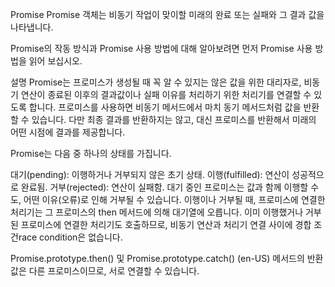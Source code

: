 Promise
Promise 객체는 비동기 작업이 맞이할 미래의 완료 또는 실패와 그 결과 값을 나타냅니다.

Promise의 작동 방식과 Promise 사용 방법에 대해 알아보려면 먼저 Promise 사용 방법을 읽어 보십시오.

설명
Promise는 프로미스가 생성될 때 꼭 알 수 있지는 않은 값을 위한 대리자로, 비동기 연산이 종료된 이후의 결과값이나 실패 이유를 처리하기 위한 처리기를 연결할 수 있도록 합니다. 프로미스를 사용하면 비동기 메서드에서 마치 동기 메서드처럼 값을 반환할 수 있습니다. 다만 최종 결과를 반환하지는 않고, 대신 프로미스를 반환해서 미래의 어떤 시점에 결과를 제공합니다.

Promise는 다음 중 하나의 상태를 가집니다.

대기(pending): 이행하거나 거부되지 않은 초기 상태.
이행(fulfilled): 연산이 성공적으로 완료됨.
거부(rejected): 연산이 실패함.
대기 중인 프로미스는 값과 함께 이행할 수도, 어떤 이유(오류)로 인해 거부될 수 있습니다. 이행이나 거부될 때, 프로미스에 연결한 처리기는 그 프로미스의 then 메서드에 의해 대기열에 오릅니다. 이미 이행했거나 거부된 프로미스에 연결한 처리기도 호출하므로, 비동기 연산과 처리기 연결 사이에 경합 조건race condition은 없습니다.

Promise.prototype.then() 및 Promise.prototype.catch() (en-US) 메서드의 반환 값은 다른 프로미스이므로, 서로 연결할 수 있습니다.
